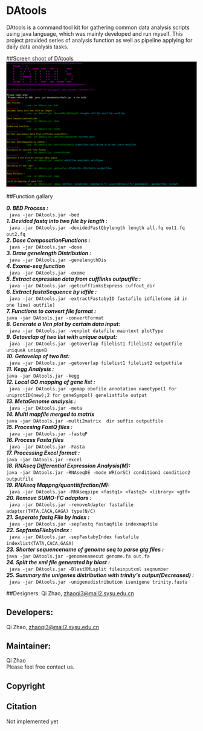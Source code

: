 # DAtools
DAtools is a command tool kit for gathering common data analysis scripts using java language, which was mainly developed and run myself. This project provided series of analysis function as well as pipeline applying for daily data analysis tasks.

##Screen shoot of DAtools
<img src="DAtools/image/screenshoot.png">

##Function gallary

***0.	BED Process :***<br/>
		```	java -jar DAtools.jar -bed```<br/>
***1.	Devided fastq into two file by length :***<br/>
		```	java -jar DAtools.jar -devidedFastQbylength length all.fq out1.fq out2.fq```<br/>
***2.	Dose ComposationFunctions :***<br/>
		```	java -jar DAtools.jar -dose```<br/>
***3.	Draw genelength Distribution :***<br/>
		```	java -jar DAtools.jar -genelengthDis```<br/>
***4.	Exome-seq function***<br> 
		```	java -jar DAtools.jar -exome```<br/>
***5.	Extract expression data from cufflinks outputfile :***<br> 
		```	java -jar DAtools.jar -getcufflinksExpress cuffout_dir```<br/>
***6.	Extract fastaSequence by idfile :***<br/>
		```	java -jar DAtools.jar -extractFastabyID fastafile idfile(one id in one line) outfile)```<br/>
***7.	Functions to convert file format :***<br/>
		```	java -jar DAtools.jar -convertFormat ```<br/>
***8.	Generate a Ven plot by certain data input:***<br/>
		```	java -jar DAtools.jar -venplot datafile maintext plotType```<br/>
***9.	Getovelap of two list with unique output:***<br/>
		```	java -jar DAtools.jar -getoverlap filelist1 filelist2 outputfile uniqueA uniqueB```<br/>
***10.	Getovelap of two list:***<br/>
		```	java -jar DAtools.jar -getoverlap filelist1 filelist2 outputfile```<br/>
***11.	Kegg Analysis :***<br/>
		```	java -jar DAtools.jar -kegg ```<br/>
***12.	Local GO mapping of gene list :***<br/>
		```	java -jar DAtools.jar -gomap obofile annotation nametype(1 for uniprotID(new);2 for geneSympol) genelistfile output```<br/>
***13.	MetaGenome analysis :***<br/>
		```	java -jar DAtools.jar -meta```<br/>
***14.	Multi mapfile merged to matrix***<br/>
		```	java -jar DAtools.jar -multi2matrix  dir suffix outputfile  ```<br/>
***15.	Procesing FastQ files :***<br/>
		```	java -jar DAtools.jar -fastqP```<br/>
***16.	Process Fasta files***<br/>
		```	java -jar DAtools.jar -Fasta```<br/>
***17.	Processing Excel format :***<br/>
		```	java -jar DAtools.jar -excel ```<br/>
***18.	RNAseq Differential Expression Analysis(M):***<br/>
		```	java -jar DAtools.jar -RNAseqDE -mode WR(orSC) condition1 condition2 outputfile ```<br/>
***19.	RNAseq Mappng/quantitifaction(M):***<br/>
		```	java -jar DAtools.jar -RNAseqpipe <fastq1> <fastq2> <library> <gtf>```<br/>
***20.	Remove SUMO-FC adaptors :***<br/>
		```	java -jar DAtools.jar -removeAdapter fastafile adapter(TATA,CACA,GAGA) type(N/C)```<br/>
***21.	Seperate fastq File by index :***<br/>
		```	java -jar DAtools.jar -sepFastq fastaqfile indexmapfile```<br/>
***22.	SepfastaFilebyIndex :***<br/>
		```	java -jar DAtools.jar -sepFastabyIndex fastafile indexlist(TATA,CACA,GAGA)```<br/>
***23.	Shorter sequencename of genome seq to parse gtg files :***<br/>
		```	java -jar DAtools.jar -genomenamecut genome.fa out.fa ```<br/>
***24.	Split the xml file generated by blast :***<br/>
		```	java -jar DAtools.jar -BlastXMLsplit fileinputxml seqnumber```<br/>
***25.	Summary the unigenes distribution with trinity's output(Decreased) :***<br/>
		```	java -jar DAtools.jar -unigenedistribution isunigene trinity.fasta```<br/>


##Designers:
Qi Zhao, zhaoqi3@mail2.sysu.edu.cn<br/>

## Developers:
Qi Zhao, zhaoqi3@mail2.sysu.edu.cn <br/>


## Maintainer:
Qi Zhao <br/>
Please feel free contact us. <br/>

## Copyright


## Citation 
Not implemented yet 
